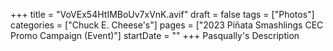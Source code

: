+++
title = "VoVEx54HtIMBoUv7xVnK.avif"
draft = false
tags = ["Photos"]
categories = ["Chuck E. Cheese's"]
pages = ["2023 Piñata Smashlings CEC Promo Campaign (Event)"]
startDate = ""
+++
Pasqually's Description
